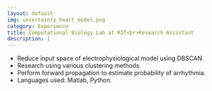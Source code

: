 ```yaml
---
layout: default
img: uncertainty_heart_model.png
category: Experience
title: Computational Biology Lab at RIT<br>Research Assistant
description: |
---
```

* Reduce input space of electrophysiological model using DBSCAN. 
* Research using various clustering methods. 
* Perform forward propagation to estimate probability of arrhythmia. 
* Languages used: Matlab, Python.